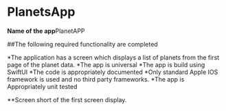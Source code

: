 # PlanetsApp
**Name of the app**PlanetAPP

##The following required functionality are completed

*The application has a screen which displays a list of planets from the first page of the planet data.
*The app is universal
*The app is build using SwiftUI
*The code is appropriately documented
*Only standard Apple IOS framework is used and no third party frameworks.
*The app is Appropriately unit tested

**Screen short of the first screen display.
